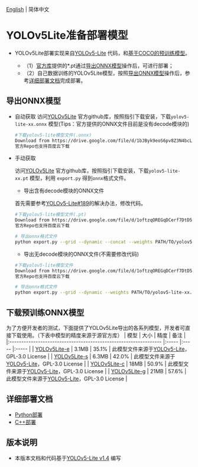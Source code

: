 [English](README.md) | 简体中文
# YOLOv5Lite准备部署模型

- YOLOv5Lite部署实现来自[YOLOv5-Lite](https://github.com/ppogg/YOLOv5-Lite/releases/tag/v1.4)
代码，和[基于COCO的预训练模型](https://github.com/ppogg/YOLOv5-Lite/releases/tag/v1.4)。

  - （1）[官方库](https://github.com/ppogg/YOLOv5-Lite/releases/tag/v1.4)提供的*.pt通过[导出ONNX模型](#导出ONNX模型)操作后，可进行部署；
  - （2）自己数据训练的YOLOv5Lite模型，按照[导出ONNX模型](#%E5%AF%BC%E5%87%BAONNX%E6%A8%A1%E5%9E%8B)操作后，参考[详细部署文档](#详细部署文档)完成部署。


## 导出ONNX模型

- 自动获取
  访问[YOLOv5Lite](https://github.com/ppogg/YOLOv5-Lite)
官方github库，按照指引下载安装，下载`yolov5-lite-xx.onnx` 模型(Tips：官方提供的ONNX文件目前是没有decode模块的)
  ```bash
  #下载yolov5-lite模型文件(.onnx)
  Download from https://drive.google.com/file/d/1bJByk9eoS6pv8Z3N4bcLRCV3i7uk24aU/view
  官方Repo也支持百度云下载
  ```

- 手动获取

  访问[YOLOv5Lite](https://github.com/ppogg/YOLOv5-Lite)
官方github库，按照指引下载安装，下载`yolov5-lite-xx.pt` 模型，利用 `export.py` 得到`onnx`格式文件。

  - 导出含有decode模块的ONNX文件

  首先需要参考[YOLOv5-Lite#189](https://github.com/ppogg/YOLOv5-Lite/pull/189)的解决办法，修改代码。

  ```bash
  #下载yolov5-lite模型文件(.pt)
  Download from https://drive.google.com/file/d/1oftzqOREGqDCerf7DtD5BZp9YWELlkMe/view
  官方Repo也支持百度云下载

  # 导出onnx格式文件
  python export.py --grid --dynamic --concat --weights PATH/TO/yolov5-lite-xx.pt


  ```
  - 导出无decode模块的ONNX文件(不需要修改代码)

  ```bash
  #下载yolov5-lite模型文件
  Download from https://drive.google.com/file/d/1oftzqOREGqDCerf7DtD5BZp9YWELlkMe/view
  官方Repo也支持百度云下载

  # 导出onnx格式文件
  python export.py --grid --dynamic --weights PATH/TO/yolov5-lite-xx.pt

  ```

## 下载预训练ONNX模型

为了方便开发者的测试，下面提供了YOLOv5Lite导出的各系列模型，开发者可直接下载使用。（下表中模型的精度来源于源官方库）
| 模型                                                               | 大小    | 精度    | 备注 |
|:---------------------------------------------------------------- |:----- |:----- |:----- |
| [YOLOv5Lite-e](https://bj.bcebos.com/paddlehub/fastdeploy/v5Lite-e-sim-320.onnx) | 3.1MB | 35.1% | 此模型文件来源于[YOLOv5-Lite](https://github.com/ppogg/YOLOv5-Lite)，GPL-3.0 License |
| [YOLOv5Lite-s](https://bj.bcebos.com/paddlehub/fastdeploy/v5Lite-s-sim-416.onnx) | 6.3MB | 42.0% | 此模型文件来源于[YOLOv5-Lite](https://github.com/ppogg/YOLOv5-Lite)，GPL-3.0 License |
| [YOLOv5Lite-c](https://bj.bcebos.com/paddlehub/fastdeploy/v5Lite-c-sim-512.onnx) | 18MB | 50.9% | 此模型文件来源于[YOLOv5-Lite](https://github.com/ppogg/YOLOv5-Lite)，GPL-3.0 License |
| [YOLOv5Lite-g](https://bj.bcebos.com/paddlehub/fastdeploy/v5Lite-g-sim-640.onnx) | 21MB | 57.6% | 此模型文件来源于[YOLOv5-Lite](https://github.com/ppogg/YOLOv5-Lite)，GPL-3.0 License |


## 详细部署文档

- [Python部署](python)
- [C++部署](cpp)


## 版本说明

- 本版本文档和代码基于[YOLOv5-Lite v1.4](https://github.com/ppogg/YOLOv5-Lite/releases/tag/v1.4) 编写
